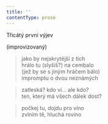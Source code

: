 ```yaml
---
title: ''
contentType: prose
---
```


Třicátý první výjev

(improvizovaný)

> jako by nejskrytější z tich  
> hrálo tu (slyšíš?) na cembalo  
> (jež by se s jiným hráčem bálo)  
> impromptu o dvou neznámých

> zatleská? kdo ví… ale kdo?  
> ten, který má všech dálek dost?

> počkej tu, dojdu pro víno  
> zvlním tě, hluchá rovino
